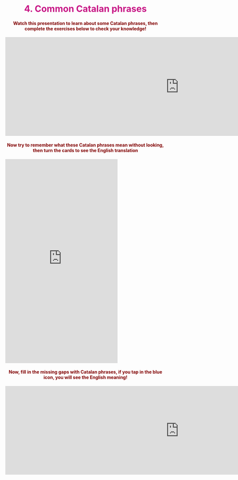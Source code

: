 <h1 style="color:mediumvioletred;" align="center">4. Common Catalan phrases</h1>

<h4 style="color:maroon;" align="center">Watch this presentation to learn about some Catalan phrases, then complete the exercises below to check your knowledge!</h4>

<iframe src="https://h5p.org/h5p/embed/474553" width="1090" height="311" frameborder="0" allowfullscreen="allowfullscreen"></iframe><script src="https://h5p.org/sites/all/modules/h5p/library/js/h5p-resizer.js" charset="UTF-8"></script>

<h4 style="color:maroon;" align="center">Now try to remember what these Catalan phrases mean without looking, then turn the cards to see the English translation</h4>

<iframe src="https://h5p.org/h5p/embed/474452" width="70%" height="642" frameborder="0" allowfullscreen="allowfullscreen"></iframe><script src="https://h5p.org/sites/all/modules/h5p/library/js/h5p-resizer.js" charset="UTF-8"></script>

<h4 style="color:maroon;" align="center">Now, fill in the missing gaps with Catalan phrases, if you tap in the blue icon, you will see the English meaning!</h4>

<iframe src="https://h5p.org/h5p/embed/474591" width="1090" height="279" frameborder="0" allowfullscreen="allowfullscreen"></iframe><script src="https://h5p.org/sites/all/modules/h5p/library/js/h5p-resizer.js" charset="UTF-8"></script>
